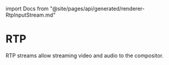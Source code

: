 import Docs from "@site/pages/api/generated/renderer-RtpInputStream.md"

# RTP
RTP streams allow streaming video and audio to the compositor.

<Docs />
